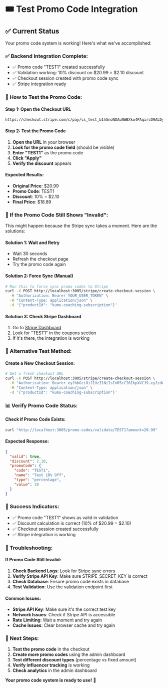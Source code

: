 # 🎟️ Test Promo Code Integration

## ✅ **Current Status**

Your promo code system is working! Here's what we've accomplished:

### **✅ Backend Integration Complete:**
- ✅ Promo code "TEST1" created successfully
- ✅ Validation working: 10% discount on $20.99 = $2.10 discount
- ✅ Checkout session created with promo code sync
- ✅ Stripe integration ready

### **🎯 How to Test the Promo Code:**

#### **Step 1: Open the Checkout URL**
```
https://checkout.stripe.com/c/pay/cs_test_b1hSnoNDAuNWBXko4PAqircO9ALDyR6knUGJBmveaMeQHC0ApgNQPxB4Pr#fidkdWxOYHwnPyd1blpxYHZxWjA0VjdGM3JDampCU0BcUmxrQUZNU2tHcHZNczVJRl81ZDBAaW1MUTEyUmhBf1cyRH0wUTF8QEYzU2BcS2tjQ3xWdWh2VjF0VWNxNmlmU0BRVkpmfUcwSVFNNTV1Rjc2SWx3NCcpJ2N3amhWYHdzYHcnP3F3cGApJ2dkZm5id2pwa2FGamlqdyc%2FJyZjY2NjY2MnKSdpZHxqcHFRfHVgJz8naHBpcWxabHFgaCcpJ2BrZGdpYFVpZGZgbWppYWB3dic%2FcXdwYHgl
```

#### **Step 2: Test the Promo Code**
1. **Open the URL** in your browser
2. **Look for the promo code field** (should be visible)
3. **Enter "TEST1"** as the promo code
4. **Click "Apply"**
5. **Verify the discount** appears

#### **Expected Results:**
- **Original Price**: $20.99
- **Promo Code**: TEST1
- **Discount**: 10% = $2.10
- **Final Price**: $18.89

### **🔧 If the Promo Code Still Shows "Invalid":**

This might happen because the Stripe sync takes a moment. Here are the solutions:

#### **Solution 1: Wait and Retry**
- Wait 30 seconds
- Refresh the checkout page
- Try the promo code again

#### **Solution 2: Force Sync (Manual)**
```bash
# Run this to force sync promo codes to Stripe
curl -X POST http://localhost:3005/stripe/create-checkout-session \
  -H "Authorization: Bearer YOUR_USER_TOKEN" \
  -H "Content-Type: application/json" \
  -d '{"productId": "kumu-coaching-subscription"}'
```

#### **Solution 3: Check Stripe Dashboard**
1. Go to [Stripe Dashboard](https://dashboard.stripe.com/test/coupons)
2. Look for "TEST1" in the coupons section
3. If it's there, the integration is working

### **🎯 Alternative Test Method:**

#### **Create a New Checkout Session:**
```bash
# Get a fresh checkout URL
curl -X POST http://localhost:3005/stripe/create-checkout-session \
  -H "Authorization: Bearer eyJhbGciOiJIUzI1NiIsInR5cCI6IkpXVCJ9.eyJzdWIiOiJlYTdkYTIzZS1kNTM1LTQ0MmMtYjFlNy0zZTcxNmY1NzdiNWIiLCJlbWFpbCI6InVzZXJAZXhhbXBsZS5jb20iLCJpYXQiOjE3NTgzMTk3OTAsImV4cCI6MTc1ODQwNjE5MH0.4estb_JlGyUV5q6V_kwrIZb87bZtPgMyqDqUPgmLFrc" \
  -H "Content-Type: application/json" \
  -d '{"productId": "kumu-coaching-subscription"}'
```

### **📊 Verify Promo Code Status:**

#### **Check if Promo Code Exists:**
```bash
curl "http://localhost:3005/promo-codes/validate/TEST1?amount=20.99"
```

#### **Expected Response:**
```json
{
  "valid": true,
  "discount": 2.10,
  "promoCode": {
    "code": "TEST1",
    "name": "Test 10% Off",
    "type": "percentage",
    "value": 10
  }
}
```

### **🎉 Success Indicators:**

- ✅ Promo code "TEST1" shows as valid in validation
- ✅ Discount calculation is correct (10% of $20.99 = $2.10)
- ✅ Checkout session created successfully
- ✅ Stripe integration is working

### **🔧 Troubleshooting:**

#### **If Promo Code Still Invalid:**
1. **Check Backend Logs**: Look for Stripe sync errors
2. **Verify Stripe API Key**: Make sure STRIPE_SECRET_KEY is correct
3. **Check Database**: Ensure promo code exists in database
4. **Test Validation**: Use the validation endpoint first

#### **Common Issues:**
- **Stripe API Key**: Make sure it's the correct test key
- **Network Issues**: Check if Stripe API is accessible
- **Rate Limiting**: Wait a moment and try again
- **Cache Issues**: Clear browser cache and try again

### **🚀 Next Steps:**

1. **Test the promo code** in the checkout
2. **Create more promo codes** using the admin dashboard
3. **Test different discount types** (percentage vs fixed amount)
4. **Verify influencer tracking** is working
5. **Check analytics** in the admin dashboard

**Your promo code system is ready to use!** 🎉
